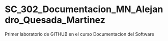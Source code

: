 # SC_302_Documentacion_MN_Alejandro_Quesada_Martinez
Primer laboratorio de GITHUB en el curso Documentacion del Software
